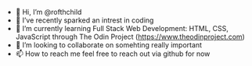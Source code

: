 - 👋 Hi, I’m @rofthchild
- 👀 I’ve recently sparked an intrest in coding
- 🌱 I’m currently learning Full Stack Web Development: HTML, CSS, JavaScript through The Odin Project (https://www.theodinproject.com)
- 💞️ I’m looking to collaborate on somehting really important
- 📫 How to reach me feel free to reach out via github for now

<!---
rofthchild/rofthchild is a ✨ special ✨ repository because its `README.md` (this file) appears on your GitHub profile.
You can click the Preview link to take a look at your changes.
--->
